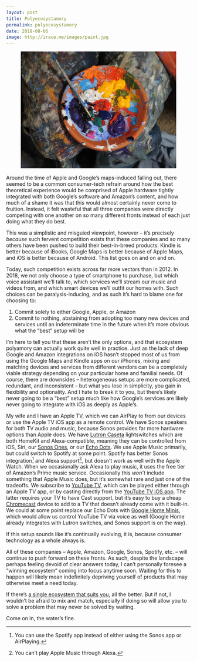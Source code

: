 ```yaml
---
layout: post
title: Polyecosystamory
permalink: polyecosystamory
date: 2018-08-06
image: http://irace.me/images/paint.jpg
---
```


<figure>
  <img src="/images/paint.jpg">
</figure>

Around the time of Apple and Google’s maps-induced falling out, there seemed to be a common consumer-tech refrain around how the best theoretical experience would be comprised of Apple hardware tightly integrated with both Google’s software and Amazon’s content, and how much of a shame it was that this would almost certainly never come to fruition. Instead, it felt wasteful that all three companies were directly competing with one another on so many different fronts instead of each just doing what they do best.

This was a simplistic and misguied viewpoint, however – it’s precisely _because_ such fervent competition exists that these companies and so many others have been pushed to build their best-in-breed products: Kindle is better because of iBooks, Google Maps is better because of Apple Maps, and iOS is better because of Android. This list goes on and on and on.

Today, such competition exists across far more vectors than in 2012. In 2018, we not only choose a type of smartphone to purchase, but which voice assistant we’ll talk to, which services we’ll stream our music and videos from, and which smart devices we’ll outfit our homes with. Such choices can be paralysis-inducing, and as such it’s hard to blame one for choosing to:

1. Commit solely to either Google, Apple, or Amazon
2. Commit to nothing, abstaining from adopting too many new devices and services until an indeterminate time in the future when it’s more obvious what the “best” setup will be

I’m here to tell you that these aren’t the only options, and that ecosystem polyamory can actually work quite well in practice. Just as the lack of deep Google and Amazon integrations on iOS hasn’t stopped most of us from using the Google Maps and Kindle apps on our iPhones, mixing and matching devices and services from different vendors can be a completely viable strategy depending on your particular home and familial needs. Of course, there are downsides – heterogeneous setups are more complicated, redundant, and inconsistent – but what you lose in simplicity, you gain in flexibility and optionality. And I hate to break it to you, but there’s likely never going to be a “best” setup much like how Google’s services are likely never going to integrate with iOS as deeply as Apple’s.

My wife and I have an Apple TV, which we can AirPlay to from our devices or use the Apple TV iOS app as a remote control. We have Sonos speakers for both TV audio and music, because Sonos provides far more hardware options than Apple does. We have [Lutron Caseta](http://www.casetawireless.com/Pages/Caseta.aspx?gclid=EAIaIQobChMI6LbtotfW3AIVjbbICh2G3AI2EAAYASAAEgKoo_D_BwE) lightswitches which are both HomeKit and Alexa-compatible, meaning they can be controlled from iOS, Siri, our [Sonos Ones](https://www.sonos.com/en-us/shop/one.html), or our [Echo Dots](https://www.amazon.com/Amazon-Echo-Dot-Portable-Bluetooth-Speaker-with-Alexa-Black/dp/B01DFKC2SO). We use Apple Music primarily, but could switch to Spotify at some point. Spotify has better Sonos integration[^1] and Alexa support[^2], but doesn’t work as well with the Apple Watch. When we occasionally ask Alexa to play music, it uses the free tier of Amazon’s Prime music service. Occasionally this _won’t_ include something that Apple Music does, but it’s somewhat rare and just one of the tradeoffs. We subscribe to [YouTube TV](https://tv.youtube.com), which can be played either through an Apple TV app, or by casting directly from the [YouTube TV iOS app](https://itunes.apple.com/us/app/youtube-tv/id1193350206?mt=8). The latter requires your TV to have Cast support, but it’s easy to buy a cheap [Chromecast](https://store.google.com/us/product/chromecast_2015?hl=en-US) device to add to a TV that doesn’t already come with it built-in. We could at some point replace our Echo Dots with [Google Home Minis](https://store.google.com/us/product/google_home_mini?hl=en-US), which would allow us control YouTube TV via voice as well (Google Home already integrates with Lutron switches, and Sonos support is on the way).

If this setup sounds like it‘s continually evolving, it is, because consumer technology as a whole always is.

All of these companies – Apple, Amazon, Google, Sonos, Spotify, etc. – will continue to push forward on these fronts. As such, despite the landscape perhaps feeling devoid of clear answers today, I can’t personally foresee a “winning ecosystem“ coming into focus anytime soon. Waiting for this to happen will likely mean indefinitely depriving yourself of products that may otherwise meet a need today.

If there’s [a single ecosystem that suits you](https://www.macstories.net/stories/apple-ecosystem-comfort/), all the better. But if not, I wouldn’t be afraid to mix and match, especially if doing so will allow you to solve a problem that may never be solved by waiting.

Come on in, the water’s fine.

[^1]: You can use the Spotify app instead of either using the Sonos app or AirPlaying.

[^2]: You can’t play Apple Music through Alexa.
